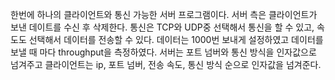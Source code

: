 한번에 하나의 클라이언트와 통신 가능한 서버 프로그램이다.
서버 측은 클라이언트가 보낸 데이트를 수신 후 삭제한다.
통신은 TCP와 UDP중 선택해서 통신을 할 수 있고, 속도도 선택해서 데이터를 전송할 수 있다. 
데이터는 1000번 보내게 설정하였고 데이터를 보낼 때 마다 throughput을 측정하였다.
서버는 포트 넘버와 통신 방식을 인자값으로 넘겨주고
클라이언트는 ip, 포트 넘버, 전송 속도, 통신 방식 순으로 인자값을 넘겨준다.
